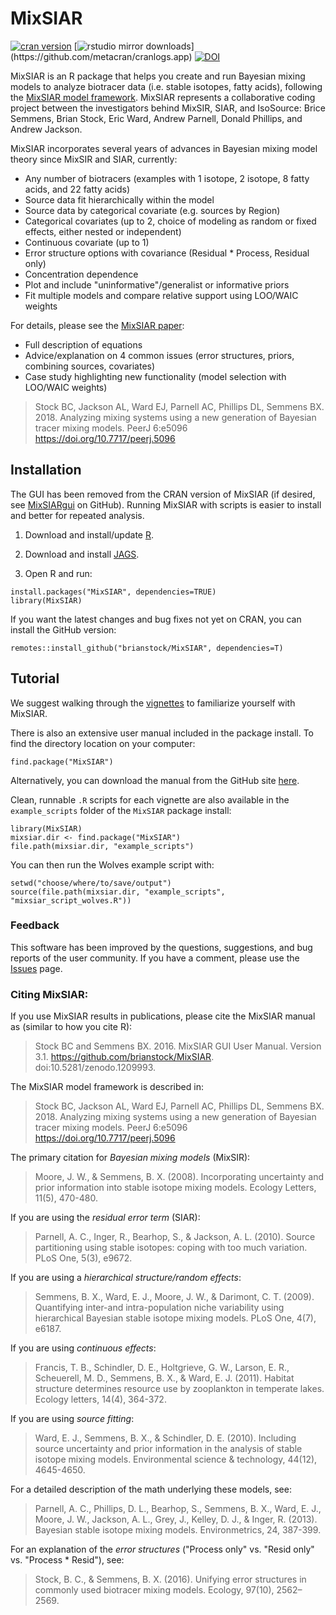 MixSIAR
=============
[![cran version](http://www.r-pkg.org/badges/version/MixSIAR)](https://cran.r-project.org/package=MixSIAR)
[![rstudio mirror downloads](http://cranlogs.r-pkg.org/badges/grand-total/MixSIAR?)](https://github.com/metacran/cranlogs.app)
[![DOI](https://zenodo.org/badge/DOI/10.5281/zenodo.1209993.svg)](https://doi.org/10.5281/zenodo.1209993)

MixSIAR is an R package that helps you create and run Bayesian mixing models to analyze biotracer data (i.e. stable isotopes, fatty acids), following the [MixSIAR model framework](https://peerj.com/articles/5096/). MixSIAR represents a collaborative coding project between the investigators behind MixSIR, SIAR, and IsoSource: Brice Semmens, Brian Stock, Eric Ward, Andrew Parnell, Donald Phillips, and Andrew Jackson.

MixSIAR incorporates several years of advances in Bayesian mixing model theory since MixSIR and SIAR, currently:

- Any number of biotracers (examples with 1 isotope, 2 isotope, 8 fatty acids, and 22 fatty acids)
- Source data fit hierarchically within the model
- Source data by categorical covariate (e.g. sources by Region)
- Categorical covariates (up to 2, choice of modeling as random or fixed effects, either nested or independent)
- Continuous covariate (up to 1)
- Error structure options with covariance (Residual * Process, Residual only)
- Concentration dependence
- Plot and include "uninformative"/generalist or informative priors
- Fit multiple models and compare relative support using LOO/WAIC weights

For details, please see the [MixSIAR paper](https://peerj.com/articles/5096/):

- Full description of equations
- Advice/explanation on 4 common issues (error structures, priors, combining sources, covariates)
- Case study highlighting new functionality (model selection with LOO/WAIC weights)

> Stock BC, Jackson AL, Ward EJ, Parnell AC, Phillips DL, Semmens BX. 2018. Analyzing mixing systems using a new generation of Bayesian tracer mixing models. PeerJ 6:e5096 https://doi.org/10.7717/peerj.5096

## Installation

The GUI has been removed from the CRAN version of MixSIAR (if desired, see [MixSIARgui](https://github.com/brianstock/MixSIARgui) on GitHub). Running MixSIAR with scripts is easier to install and better for repeated analysis.

1. Download and install/update [R](https://cran.r-project.org/).

2. Download and install [JAGS](http://mcmc-jags.sourceforge.net/).

3. Open R and run:
```
install.packages("MixSIAR", dependencies=TRUE)
library(MixSIAR)
```

If you want the latest changes and bug fixes not yet on CRAN, you can install the GitHub version:
```
remotes::install_github("brianstock/MixSIAR", dependencies=T)
```

## Tutorial

We suggest walking through the [vignettes](http://brianstock.github.io/MixSIAR/articles/index.html) to familiarize yourself with MixSIAR.

There is also an extensive user manual included in the package install. To find the directory location on your computer:
```
find.package("MixSIAR")
```

Alternatively, you can download the manual from the GitHub site [here](https://github.com/brianstock/MixSIAR/blob/master/inst/mixsiar_manual_small.pdf).

Clean, runnable `.R` scripts for each vignette are also available in the `example_scripts` folder of the `MixSIAR` package install:
```
library(MixSIAR)
mixsiar.dir <- find.package("MixSIAR")
file.path(mixsiar.dir, "example_scripts")
```

You can then run the Wolves example script with:
```
setwd("choose/where/to/save/output")
source(file.path(mixsiar.dir, "example_scripts", "mixsiar_script_wolves.R"))
```

### Feedback

This software has been improved by the questions, suggestions, and bug reports of the user community. If you have a comment, please use the [Issues](https://github.com/brianstock/MixSIAR/issues) page.

### Citing MixSIAR:

If you use MixSIAR results in publications, please cite the MixSIAR manual as (similar to how you cite R):

> Stock BC and Semmens BX. 2016. MixSIAR GUI User Manual. Version 3.1. https://github.com/brianstock/MixSIAR. doi:10.5281/zenodo.1209993.

The MixSIAR model framework is described in:

> Stock BC, Jackson AL, Ward EJ, Parnell AC, Phillips DL, Semmens BX. 2018. Analyzing mixing systems using a new generation of Bayesian tracer mixing models. PeerJ 6:e5096 https://doi.org/10.7717/peerj.5096

The primary citation for _Bayesian mixing models_ (MixSIR):

> Moore, J. W., & Semmens, B. X. (2008). Incorporating uncertainty and prior information into stable isotope mixing models. Ecology Letters, 11(5), 470-480.

If you are using the _residual error term_ (SIAR):

> Parnell, A. C., Inger, R., Bearhop, S., & Jackson, A. L. (2010). Source partitioning using stable isotopes: coping with too much variation. PLoS One, 5(3), e9672.

If you are using a _hierarchical structure/random effects_:

> Semmens, B. X., Ward, E. J., Moore, J. W., & Darimont, C. T. (2009). Quantifying inter-and intra-population niche variability using hierarchical Bayesian stable isotope mixing models. PLoS One, 4(7), e6187.

If you are using _continuous effects_:

> Francis, T. B., Schindler, D. E., Holtgrieve, G. W., Larson, E. R., Scheuerell, M. D., Semmens, B. X., & Ward, E. J. (2011). Habitat structure determines resource use by zooplankton in temperate lakes. Ecology letters, 14(4), 364-372.

If you are using _source fitting_:

> Ward, E. J., Semmens, B. X., & Schindler, D. E. (2010). Including source uncertainty and prior information in the analysis of stable isotope mixing models. Environmental science & technology, 44(12), 4645-4650.

For a detailed description of the math underlying these models, see:

> Parnell, A. C., Phillips, D. L., Bearhop, S., Semmens, B. X., Ward, E. J., Moore, J. W., Jackson, A. L., Grey, J., Kelley, D. J., & Inger, R. (2013). Bayesian stable isotope mixing models. Environmetrics, 24, 387-399.

For an explanation of the _error structures_ ("Process only" vs. "Resid only" vs. "Process * Resid"), see:

> Stock, B. C., & Semmens, B. X. (2016). Unifying error structures in commonly used biotracer mixing models. Ecology, 97(10), 2562–2569.

